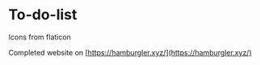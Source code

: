 # To-do-list
Icons from flaticon

Completed website on [https://hamburgler.xyz/](https://hamburgler.xyz/)

